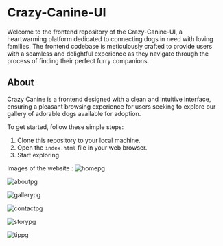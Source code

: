 # Crazy-Canine-UI
Welcome to the frontend repository of the Crazy-Canine-UI, a heartwarming platform dedicated to connecting dogs in need with loving families.
The frontend codebase is meticulously crafted to provide users with a seamless and delightful experience as they navigate through the process of finding their perfect furry companions.

## About

Crazy Canine is a frontend designed with a clean and intuitive interface, 
ensuring a pleasant browsing experience for users seeking to explore our gallery of adorable dogs available for adoption.

To get started, follow these simple steps:

1. Clone this repository to your local machine.
2. Open the `index.html` file in your web browser.
3. Start exploring.

Images of the website :
![homepg](https://github.com/ItsAryanSharma/Vegan-Restaurant-UI/assets/123888689/161bc2d0-93f0-4403-94e3-7847dd09f857)

![aboutpg](https://github.com/ItsAryanSharma/Vegan-Restaurant-UI/assets/123888689/1aae4b3b-0d77-4f3e-92c8-488b440de7eb)

![gallerypg](https://github.com/ItsAryanSharma/Vegan-Restaurant-UI/assets/123888689/bb2380f2-dd21-464f-ba0c-2dd03dbe6a3e)

![contactpg](https://github.com/ItsAryanSharma/Vegan-Restaurant-UI/assets/123888689/e70e72c0-09f5-40d5-a97d-42d6cd4c1bfb)

![storypg](https://github.com/ItsAryanSharma/Vegan-Restaurant-UI/assets/123888689/5db85db9-4dcc-4ca9-9f6c-6d7e905f9294)

![tippg](https://github.com/ItsAryanSharma/Vegan-Restaurant-UI/assets/123888689/8794e4da-d6ba-4809-a0e7-dd8836f690fb)
